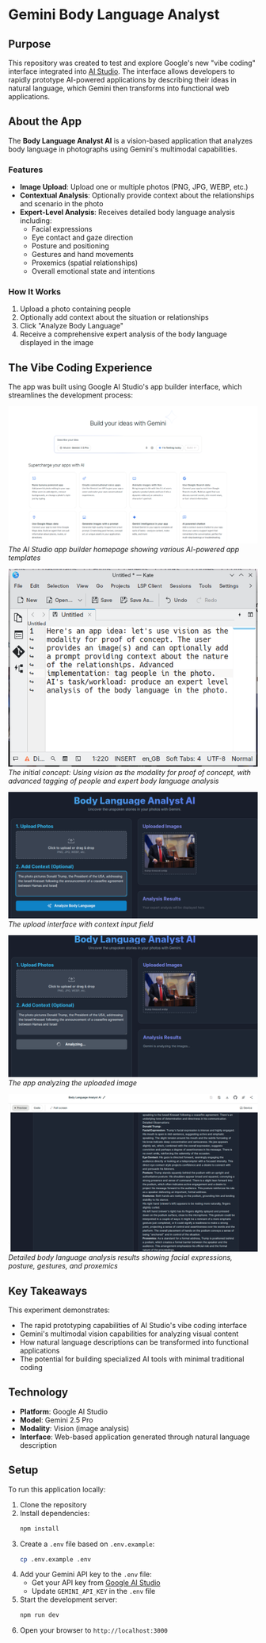 # Gemini Body Language Analyst

## Purpose

This repository was created to test and explore Google's new "vibe coding" interface integrated into [AI Studio](https://aistudio.google.com/apps). The interface allows developers to rapidly prototype AI-powered applications by describing their ideas in natural language, which Gemini then transforms into functional web applications.

## About the App

The **Body Language Analyst AI** is a vision-based application that analyzes body language in photographs using Gemini's multimodal capabilities.

### Features

- **Image Upload**: Upload one or multiple photos (PNG, JPG, WEBP, etc.)
- **Contextual Analysis**: Optionally provide context about the relationships and scenario in the photo
- **Expert-Level Analysis**: Receives detailed body language analysis including:
  - Facial expressions
  - Eye contact and gaze direction
  - Posture and positioning
  - Gestures and hand movements
  - Proxemics (spatial relationships)
  - Overall emotional state and intentions

### How It Works

1. Upload a photo containing people
2. Optionally add context about the situation or relationships
3. Click "Analyze Body Language"
4. Receive a comprehensive expert analysis of the body language displayed in the image

## The Vibe Coding Experience

The app was built using Google AI Studio's app builder interface, which streamlines the development process:

![AI Studio App Builder Home](screenshots/app-builder-home.png)
*The AI Studio app builder homepage showing various AI-powered app templates*

![Initial Prompt](screenshots/prompt.png)
*The initial concept: Using vision as the modality for proof of concept, with advanced tagging of people and expert body language analysis*

![App Interface - Upload](screenshots/app-1.png)
*The upload interface with context input field*

![App Processing](screenshots/app-2.png)
*The app analyzing the uploaded image*

![Analysis Results](screenshots/app-3.png)
*Detailed body language analysis results showing facial expressions, posture, gestures, and proxemics*

## Key Takeaways

This experiment demonstrates:
- The rapid prototyping capabilities of AI Studio's vibe coding interface
- Gemini's multimodal vision capabilities for analyzing visual content
- How natural language descriptions can be transformed into functional applications
- The potential for building specialized AI tools with minimal traditional coding

## Technology

- **Platform**: Google AI Studio
- **Model**: Gemini 2.5 Pro
- **Modality**: Vision (image analysis)
- **Interface**: Web-based application generated through natural language description

## Setup

To run this application locally:

1. Clone the repository
2. Install dependencies:
   ```bash
   npm install
   ```
3. Create a `.env` file based on `.env.example`:
   ```bash
   cp .env.example .env
   ```
4. Add your Gemini API key to the `.env` file:
   - Get your API key from [Google AI Studio](https://aistudio.google.com/app/apikey)
   - Update `GEMINI_API_KEY` in the `.env` file
5. Start the development server:
   ```bash
   npm run dev
   ```
6. Open your browser to `http://localhost:3000`